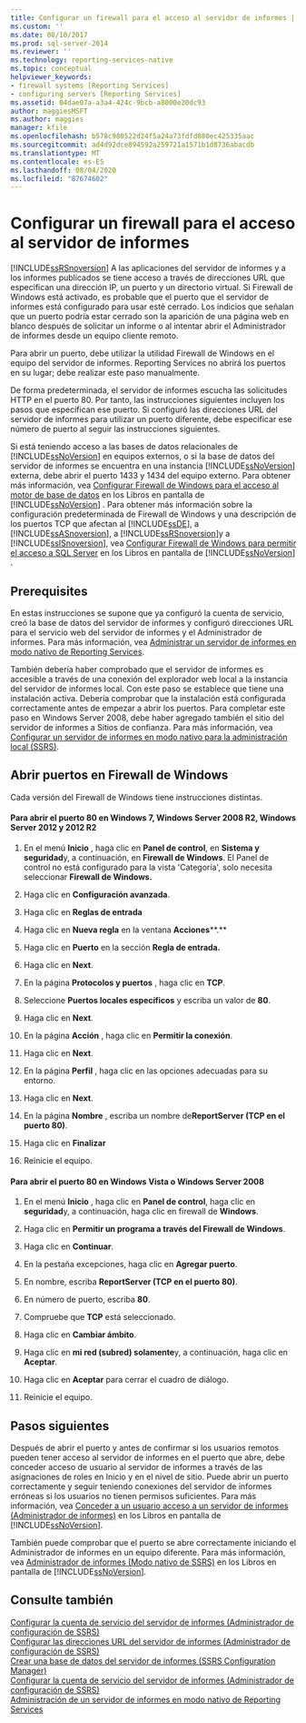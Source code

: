 ```yaml
---
title: Configurar un firewall para el acceso al servidor de informes | Microsoft Docs
ms.custom: ''
ms.date: 08/10/2017
ms.prod: sql-server-2014
ms.reviewer: ''
ms.technology: reporting-services-native
ms.topic: conceptual
helpviewer_keywords:
- firewall systems [Reporting Services]
- configuring servers [Reporting Services]
ms.assetid: 04dae07a-a3a4-424c-9bcb-a8000e20dc93
author: maggiesMSFT
ms.author: maggies
manager: kfile
ms.openlocfilehash: b578c980522d24f5a24a73fdfd080ec425335aac
ms.sourcegitcommit: ad4d92dce894592a259721a1571b1d8736abacdb
ms.translationtype: MT
ms.contentlocale: es-ES
ms.lasthandoff: 08/04/2020
ms.locfileid: "87674602"
---
```

# <a name="configure-a-firewall-for-report-server-access"></a>Configurar un firewall para el acceso al servidor de informes
  [!INCLUDE[ssRSnoversion](../../includes/ssrsnoversion-md.md)] A las aplicaciones del servidor de informes y a los informes publicados se tiene acceso a través de direcciones URL que especifican una dirección IP, un puerto y un directorio virtual. Si Firewall de Windows está activado, es probable que el puerto que el servidor de informes está configurado para usar esté cerrado. Los indicios que señalan que un puerto podría estar cerrado son la aparición de una página web en blanco después de solicitar un informe o al intentar abrir el Administrador de informes desde un equipo cliente remoto.  
  
 Para abrir un puerto, debe utilizar la utilidad Firewall de Windows en el equipo del servidor de informes. Reporting Services no abrirá los puertos en su lugar; debe realizar este paso manualmente.  
  
 De forma predeterminada, el servidor de informes escucha las solicitudes HTTP en el puerto 80. Por tanto, las instrucciones siguientes incluyen los pasos que especifican ese puerto. Si configuró las direcciones URL del servidor de informes para utilizar un puerto diferente, debe especificar ese número de puerto al seguir las instrucciones siguientes.  
  
 Si está teniendo acceso a las bases de datos relacionales de [!INCLUDE[ssNoVersion](../../includes/ssnoversion-md.md)] en equipos externos, o si la base de datos del servidor de informes se encuentra en una instancia [!INCLUDE[ssNoVersion](../../includes/ssnoversion-md.md)] externa, debe abrir el puerto 1433 y 1434 del equipo externo. Para obtener más información, vea [Configurar Firewall de Windows para el acceso al motor de base de datos](../../database-engine/configure-windows/configure-a-windows-firewall-for-database-engine-access.md) en los Libros en pantalla de [!INCLUDE[ssNoVersion](../../includes/ssnoversion-md.md)] . Para obtener más información sobre la configuración predeterminada de Firewall de Windows y una descripción de los puertos TCP que afectan al [!INCLUDE[ssDE](../../includes/ssde-md.md)], a [!INCLUDE[ssASnoversion](../../includes/ssasnoversion-md.md)], a [!INCLUDE[ssRSnoversion](../../includes/ssrsnoversion-md.md)]y a [!INCLUDE[ssISnoversion](../../includes/ssisnoversion-md.md)], vea [Configurar Firewall de Windows para permitir el acceso a SQL Server](../../sql-server/install/configure-the-windows-firewall-to-allow-sql-server-access.md) en los Libros en pantalla de [!INCLUDE[ssNoVersion](../../includes/ssnoversion-md.md)] .  
  
## <a name="prerequisites"></a>Prerequisites  
 En estas instrucciones se supone que ya configuró la cuenta de servicio, creó la base de datos del servidor de informes y configuró direcciones URL para el servicio web del servidor de informes y el Administrador de informes. Para más información, vea [Administrar un servidor de informes en modo nativo de Reporting Services](manage-a-reporting-services-native-mode-report-server.md).  
  
 También debería haber comprobado que el servidor de informes es accesible a través de una conexión del explorador web local a la instancia del servidor de informes local. Con este paso se establece que tiene una instalación activa. Debería comprobar que la instalación está configurada correctamente antes de empezar a abrir los puertos. Para completar este paso en Windows Server 2008, debe haber agregado también el sitio del servidor de informes a Sitios de confianza. Para más información, vea [Configurar un servidor de informes en modo nativo para la administración local &#40;SSRS&#41;](configure-a-native-mode-report-server-for-local-administration-ssrs.md).  
  
## <a name="opening-ports-in-windows-firewall"></a>Abrir puertos en Firewall de Windows  
 Cada versión del Firewall de Windows tiene instrucciones distintas.  
  
#### <a name="to-open-port-80-on-windows-7-windows-server-2008-r2-windows-server-2012-and-2012-r2"></a>Para abrir el puerto 80 en Windows 7, Windows Server 2008 R2, Windows Server 2012 y 2012 R2  
  
1.  En el menú **Inicio** , haga clic en **Panel de control**, en **Sistema y seguridad**y, a continuación, en **Firewall de Windows**. El Panel de control no está configurado para la vista 'Categoría', solo necesita seleccionar **Firewall de Windows.**  
  
2.  Haga clic en **Configuración avanzada**.  
  
3.  Haga clic en **Reglas de entrada**  
  
4.  Haga clic en **Nueva regla** en la ventana **Acciones****.**  
  
5.  Haga clic en **Puerto** en la sección **Regla de entrada.**  
  
6.  Haga clic en **Next**.  
  
7.  En la página **Protocolos y puertos** , haga clic en **TCP**.  
  
8.  Seleccione **Puertos locales específicos** y escriba un valor de **80**.  
  
9. Haga clic en **Next**.  
  
10. En la página **Acción** , haga clic en **Permitir la conexión**.  
  
11. Haga clic en **Next**.  
  
12. En la página **Perfil** , haga clic en las opciones adecuadas para su entorno.  
  
13. Haga clic en **Next**.  
  
14. En la página **Nombre** , escriba un nombre de**ReportServer (TCP en el puerto 80)**.  
  
15. Haga clic en **Finalizar**  
  
16. Reinicie el equipo.  
  
#### <a name="to-open-port-80-on-windows-vista-or-windows-server-2008"></a>Para abrir el puerto 80 en Windows Vista o Windows Server 2008  
  
1.  En el menú **Inicio** , haga clic en **Panel de control**, haga clic en **seguridad**y, a continuación, haga clic en firewall de **Windows**.  
  
2.  Haga clic en **Permitir un programa a través del Firewall de Windows**.  
  
3.  Haga clic en **Continuar**.  
  
4.  En la pestaña excepciones, haga clic en **Agregar puerto**.  
  
5.  En nombre, escriba **ReportServer (TCP en el puerto 80)**.  
  
6.  En número de puerto, escriba **80**.  
  
7.  Compruebe que **TCP** está seleccionado.  
  
8.  Haga clic en **Cambiar ámbito**.  
  
9. Haga clic en **mi red (subred) solamente**y, a continuación, haga clic en **Aceptar**.  
  
10. Haga clic en **Aceptar** para cerrar el cuadro de diálogo.  
  
11. Reinicie el equipo.  
  
## <a name="next-steps"></a>Pasos siguientes  
 Después de abrir el puerto y antes de confirmar si los usuarios remotos pueden tener acceso al servidor de informes en el puerto que abre, debe conceder acceso de usuario al servidor de informes a través de las asignaciones de roles en Inicio y en el nivel de sitio. Puede abrir un puerto correctamente y seguir teniendo conexiones del servidor de informes erróneas si los usuarios no tienen permisos suficientes. Para más información, vea [Conceder a un usuario acceso a un servidor de informes &#40;Administrador de informes&#41;](../security/grant-user-access-to-a-report-server.md) en los Libros en pantalla de [!INCLUDE[ssNoVersion](../../includes/ssnoversion-md.md)].  
  
 También puede comprobar que el puerto se abre correctamente iniciando el Administrador de informes en un equipo diferente. Para más información, vea [Administrador de informes &#40;Modo nativo de SSRS&#41;](../report-manager-ssrs-native-mode.md) en los Libros en pantalla de [!INCLUDE[ssNoVersion](../../includes/ssnoversion-md.md)].  
  
## <a name="see-also"></a>Consulte también  
 [Configurar la cuenta de servicio del servidor de informes &#40;Administrador de configuración de SSRS&#41;](../install-windows/configure-the-report-server-service-account-ssrs-configuration-manager.md)   
 [Configurar las direcciones URL del servidor de informes &#40;Administrador de configuración de SSRS&#41;](../install-windows/configure-report-server-urls-ssrs-configuration-manager.md)   
 [Crear una base de datos del servidor de informes &#40;SSRS Configuration Manager&#41;](../../sql-server/install/create-a-report-server-database-ssrs-configuration-manager.md)   
 [Configurar la cuenta de servicio del servidor de informes &#40;Administrador de configuración de SSRS&#41;](../install-windows/configure-the-report-server-service-account-ssrs-configuration-manager.md)   
 [Administración de un servidor de informes en modo nativo de Reporting Services](manage-a-reporting-services-native-mode-report-server.md)  
  
  
